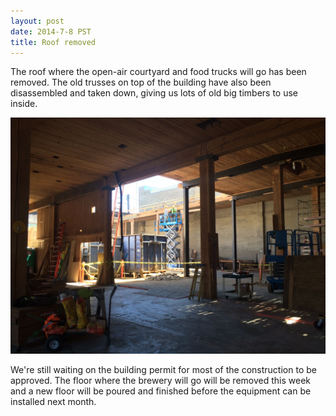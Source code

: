 ```yaml
---
layout: post
date: 2014-7-8 PST
title: Roof removed
---
```


The roof where the open-air courtyard and food trucks will go has been removed. The old
trusses on top of the building have also been disassembled and taken down,
giving us lots of old big timbers to use inside.

![](/img/news/IMG_0306.jpg)

We're still waiting on the building permit for most of the construction to be
approved. The floor where the brewery will go will be removed this week and a
new floor will be poured and finished before the equipment can be installed next
month.
